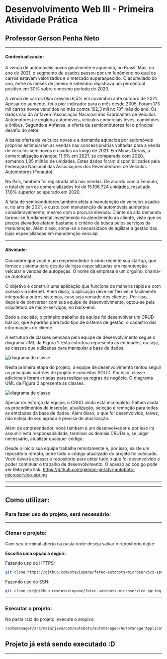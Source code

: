 # **Desenvolvimento Web III - Primeira Atividade Prática**
## **Professor Gerson Penha Neto**
---
#### **Contextualização:**
A venda de automóveis novos geralmente é aquecida, no Brasil. Mas, no ano de 2021, o segmento de usados passou por um fenômeno no qual os carros estavam valorizados e o mercado superaquecido. O acumulado do ano, entre os meses de janeiro e setembro registrava um percentual positivo em 30% sobre o mesmo período de 2020.

A venda de carros 0km cresceu 6,5% em novembro ante outubro de 2021. Apesar do aumento, foi o pior indicador para o mês desde 2005. Foram 173 mil carros novos vendidos no mês contra 162,3 mil no 10º mês do ano. Os dados são da Anfavea (Associação Nacional dos Fabricantes de Veículos Automotores) e engloba automóveis, veículos comerciais leves, caminhões e ônibus. Segundo a Anfavea, a oferta de semicondutores foi o principal desafio do setor.

A baixa oferta de veículos novos e a demanda aquecida por automóveis próprios estimularam as vendas nas concessionárias voltadas para a venda de veículos seminovos e usados ao longo de 2021. Em Minas Gerais, a comercialização avançou 11,5% em 2021, se comparada com 2020, somando 1,85 milhão de unidades. Estes dados foram disponibilizados pela Federação Nacional das Associações dos Revendedores de Veículos Automotores (Fenauto).

No País, também foi registrada alta nas vendas. De acordo com a Fenauto, o total de carros comercializados foi de 15.106.724 unidades, resultado 17,8% superior ao apurado em 2020.

A falta de semicondutores também afeta a manutenção de veículos usados e, no ano de 2021, o custo com manutenção de automóveis aumentou consideravelmente, mesmo com a procura elevada. Diante da alta demanda tornou-se fundamental investimento no atendimento ao cliente, visto que os preços elevados afetam bastante o critério de busca pelos serviços de manutenção. Além disso, soma-se a necessidade de agilizar a gestão das lojas especializadas em manutenção veicular.

---
#### **Atividade:**
Considere que você é um empreendedor e abriu recente sua startup, que fornece sistema para gestão de lojas especializadas em manutenção veicular e vendas de autopeças. O nome da empresa é um orgulho, chama-se AutoBots!

O objetivo é construir uma aplicação que funcione de maneira rápida e com acesso via internet. Além disso, a aplicação deve ser flexível e facilmente integrada a outros sistemas, caso seja vontade dos clientes. Por isso, depois de conversar com sua equipe de desenvolvimento, optou-se pela arquitetura de micro-serviços, no back-end.

Dado a decisão, o primeiro trabalho da equipe foi desenvolver um CRUD básico, que é padrão para todo tipo de sistema de gestão, o cadastro das informações do cliente.

A estrutura de classes pensada pela equipe de desenvolvimento segue o diagrama UML da Figura 1. Esta estrutura representa as entidades, ou seja, as classes que utilizadas para manipular a base de dados.

![diagrama de classe](https://user-images.githubusercontent.com/58819253/174506049-d1cd409d-efef-491f-b4a1-49e5076b072e.png)

Nesta primeira etapa do projeto, a equipe de desenvolvimento tentou seguir os principais padrões de projeto e conceitos SOLID. Por isso, classe adicionais foram criadas para realizar as regras de negócio. O diagrama UML da Figura 2 apresenta as classes.

![diagrama de classe](https://user-images.githubusercontent.com/58819253/174506063-a377f906-426e-4cd6-9628-d1b6a1280f8b.png)

Apesar do esforço da equipe, o CRUD ainda está incompleto. Faltam ainda os procedimentos de inserção, atualização, seleção e remoção para todas as entidades da base de dados. Além disso, o que foi desenvolvido, talvez, não esteja do seu agrado e precisa de atualização.

Além de empreendedor, você também é um desenvolvedor e por isso irá assumir esta responsabilidade, terminar os demais CRUDs e, se julgar necessário, atualizar qualquer código.

Desde o início sua equipe trabalha remotamente e, por isso, existe um repositório remoto, onde todo o código atualizado do projeto foi colocado. Você deverá acessar o repositório para obter tudo o que foi desenvolvido e poder continuar o trabalho de desenvolvimento. O acesso ao código pode ser feito pelo link: https://github.com/gerson-pn/atvi-autobots-microservico-spring


------
------

## Como utilizar:

### Para fazer uso do projeto, será necessário:

------

### Clonar o projeto:

Com seu terminal aberto na pasta onde deseja salvar o repositório digite:

**Escolha uma opção a seguir:**

Fazendo uso do HTTPS:
```bash
git clone https://github.com/otaviopane/fatec-autobots-microservico-spring.git
```
Fazendo uso do SSH:
```bash
git clone git@github.com:otaviopane/fatec-autobots-microservico-spring.git
```

------

### Executar o projeto:
Na pasta raiz do projeto, execute o arquivo:
```bash
/automanager/src/main/java/com/autobots/automanager/AutomanagerApplication.java
```


## Projeto já está sendo executado :D

------
